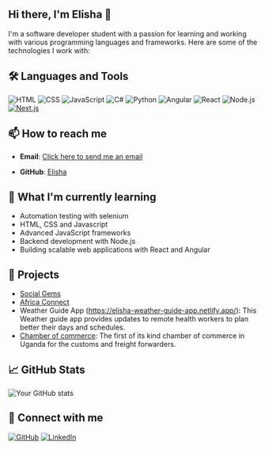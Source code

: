 ## Hi there, I'm Elisha 👋

<!--
**elishamugenyi/elishamugenyi** is a ✨ _special_ ✨ repository because its `README.md` (this file) appears on your GitHub profile.
-->

I'm a software developer student with a passion for learning and working with various programming languages and frameworks. Here are some of the technologies I work with:

## 🛠️ Languages and Tools
![HTML](https://img.shields.io/badge/HTML-E34F26?style=for-the-badge&logo=html5&logoColor=white)
![CSS](https://img.shields.io/badge/CSS-1572B6?style=for-the-badge&logo=css3&logoColor=white)
![JavaScript](https://img.shields.io/badge/JavaScript-F7DF1E?style=for-the-badge&logo=javascript&logoColor=black)
![C#](https://img.shields.io/badge/C%23-239120?style=for-the-badge&logo=c-sharp&logoColor=white)
![Python](https://img.shields.io/badge/Python-3776AB?style=for-the-badge&logo=python&logoColor=white)
![Angular](https://img.shields.io/badge/Angular-DD0031?style=for-the-badge&logo=angular&logoColor=white)
![React](https://img.shields.io/badge/React-61DAFB?style=for-the-badge&logo=react&logoColor=black)
![Node.js](https://img.shields.io/badge/Node.js-339933?style=for-the-badge&logo=node-dot-js&logoColor=white)
[![Next.js](https://img.shields.io/badge/Next.js-000000?style=for-the-badge&logo=next.js&logoColor=white)](https://nextjs.org/)
## 📫 How to reach me
- **Email**: [Click here to send me an email](mailto:interns-eli1@proton.me)
<!-- - **LinkedIn**: [Your LinkedIn](https://www.linkedin.com/in/your-profile) -->
- **GitHub**: [Elisha](https://github.com/elishamugenyi)

## 🌱 What I'm currently learning
- Automation testing with selenium
- HTML, CSS and Javascript
- Advanced JavaScript frameworks
- Backend development with Node.js
- Building scalable web applications with React and Angular

## 🚀 Projects
- [Social Gems](https://www.socialgems.me/)
- [Africa Connect](https://africaconnect.uk/home)
- Weather Guide App (https://elisha-weather-guide-app.netlify.app/): This Weather guide app provides updates to remote health workers to plan better their days and schedules.
- [Chamber of commerce](https://elishamugenyi.github.io/wdd231/chamber/): The first of its kind chamber of commerce in Uganda for the customs and freight forwarders.

## 📈 GitHub Stats
![Your GitHub stats](https://github-readme-stats.vercel.app/api?username=elishamugenyi&show_icons=true&theme=radical)

## 🔗 Connect with me
[![GitHub](https://img.shields.io/badge/GitHub-181717?style=for-the-badge&logo=github&logoColor=white)](https://github.com/elishamugenyi)
[![LinkedIn](https://img.shields.io/badge/LinkedIn-0077B5?style=for-the-badge&logo=linkedin&logoColor=white)](https://www.linkedin.com/in/elisha-mugenyi-78ab81160/)
